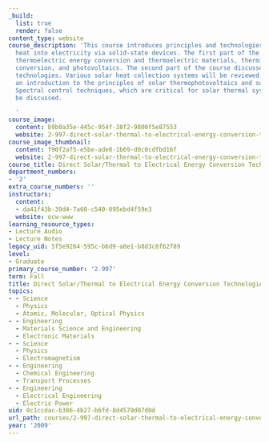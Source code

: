 ```yaml
---
_build:
  list: true
  render: false
content_type: website
course_description: 'This course introduces principles and technologies for converting
  heat into electricity via solid-state devices. The first part of the course discusses
  thermoelectric energy conversion and thermoelectric materials, thermionic energy
  conversion, and photovoltaics. The second part of the course discusses solar thermal
  technologies. Various solar heat collection systems will be reviewed, followed by
  an introduction to the principles of solar thermophotovoltaics and solar thermoelectrics.
  Spectral control techniques, which are critical for solar thermal systems, will
  be discussed.

  '
course_image:
  content: b9b0a35e-445c-954f-38f2-9800f5e87553
  website: 2-997-direct-solar-thermal-to-electrical-energy-conversion-technologies-fall-2009
course_image_thumbnail:
  content: f90f2af5-e5be-ade0-1b69-d0c0cdfbd16f
  website: 2-997-direct-solar-thermal-to-electrical-energy-conversion-technologies-fall-2009
course_title: Direct Solar/Thermal to Electrical Energy Conversion Technologies
department_numbers:
- '2'
extra_course_numbers: ''
instructors:
  content:
  - da41f43b-39d4-7a60-c540-095ebd4f59e3
  website: ocw-www
learning_resource_types:
- Lecture Audio
- Lecture Notes
legacy_uid: 5f5e9264-595c-b6d9-a8e1-b8d3c8f62f89
level:
- Graduate
primary_course_number: '2.997'
term: Fall
title: Direct Solar/Thermal to Electrical Energy Conversion Technologies
topics:
- - Science
  - Physics
  - Atomic, Molecular, Optical Physics
- - Engineering
  - Materials Science and Engineering
  - Electronic Materials
- - Science
  - Physics
  - Electromagnetism
- - Engineering
  - Chemical Engineering
  - Transport Processes
- - Engineering
  - Electrical Engineering
  - Electric Power
uid: 0c1ccdac-b386-4b27-b6fd-8d4579d07d0d
url_path: courses/2-997-direct-solar-thermal-to-electrical-energy-conversion-technologies-fall-2009
year: '2009'
---
```

